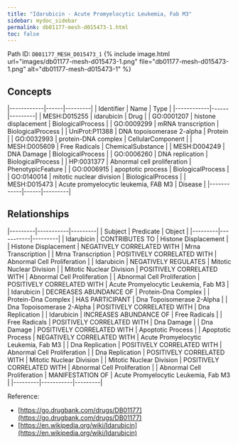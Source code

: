 ```yaml
---
title: "Idarubicin - Acute Promyelocytic Leukemia, Fab M3"
sidebar: mydoc_sidebar
permalink: db01177-mesh-d015473-1.html
toc: false 
---
```



Path ID: `DB01177_MESH_D015473_1`
{% include image.html url="images/db01177-mesh-d015473-1.png" file="db01177-mesh-d015473-1.png" alt="db01177-mesh-d015473-1" %}

## Concepts

|------------|------|---------|
| Identifier | Name | Type    |
|------------|------|---------|
| MESH:D015255 | idarubicin | Drug |
| GO:0001207 | histone displacement | BiologicalProcess |
| GO:0009299 | mRNA transcription | BiologicalProcess |
| UniProt:P11388 | DNA topoisomerase 2-alpha | Protein |
| GO:0032993 | protein-DNA complex | CellularComponent |
| MESH:D005609 | Free Radicals | ChemicalSubstance |
| MESH:D004249 | DNA Damage | BiologicalProcess |
| GO:0006260 | DNA replication | BiologicalProcess |
| HP:0031377 | Abnormal cell proliferation | PhenotypicFeature |
| GO:0006915 | apoptotic process | BiologicalProcess |
| GO:0140014 | mitotic nuclear division | BiologicalProcess |
| MESH:D015473 | Acute promyelocytic leukemia, FAB M3 | Disease |
|------------|------|---------|

## Relationships

|---------|-----------|---------|
| Subject | Predicate | Object  |
|---------|-----------|---------|
| Idarubicin | CONTRIBUTES TO | Histone Displacement |
| Histone Displacement | NEGATIVELY CORRELATED WITH | Mrna Transcription |
| Mrna Transcription | POSITIVELY CORRELATED WITH | Abnormal Cell Proliferation |
| Idarubicin | NEGATIVELY REGULATES | Mitotic Nuclear Division |
| Mitotic Nuclear Division | POSITIVELY CORRELATED WITH | Abnormal Cell Proliferation |
| Abnormal Cell Proliferation | POSITIVELY CORRELATED WITH | Acute Promyelocytic Leukemia, Fab M3 |
| Idarubicin | DECREASES ABUNDANCE OF | Protein-Dna Complex |
| Protein-Dna Complex | HAS PARTICIPANT | Dna Topoisomerase 2-Alpha |
| Dna Topoisomerase 2-Alpha | POSITIVELY CORRELATED WITH | Dna Replication |
| Idarubicin | INCREASES ABUNDANCE OF | Free Radicals |
| Free Radicals | POSITIVELY CORRELATED WITH | Dna Damage |
| Dna Damage | POSITIVELY CORRELATED WITH | Apoptotic Process |
| Apoptotic Process | NEGATIVELY CORRELATED WITH | Acute Promyelocytic Leukemia, Fab M3 |
| Dna Replication | POSITIVELY CORRELATED WITH | Abnormal Cell Proliferation |
| Dna Replication | POSITIVELY CORRELATED WITH | Mitotic Nuclear Division |
| Mitotic Nuclear Division | POSITIVELY CORRELATED WITH | Abnormal Cell Proliferation |
| Abnormal Cell Proliferation | MANIFESTATION OF | Acute Promyelocytic Leukemia, Fab M3 |
|---------|-----------|---------|

Reference: 
  - [https://go.drugbank.com/drugs/DB01177](https://go.drugbank.com/drugs/DB01177)
  - [https://en.wikipedia.org/wiki/Idarubicin](https://en.wikipedia.org/wiki/Idarubicin)
